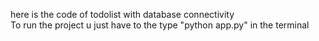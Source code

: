here  is the code of todolist with database connectivity     
To run the project u just have to the type  "python app.py" in the terminal
